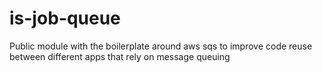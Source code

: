 # is-job-queue
Public module with the boilerplate around aws sqs to improve code reuse between different apps that rely on message queuing
